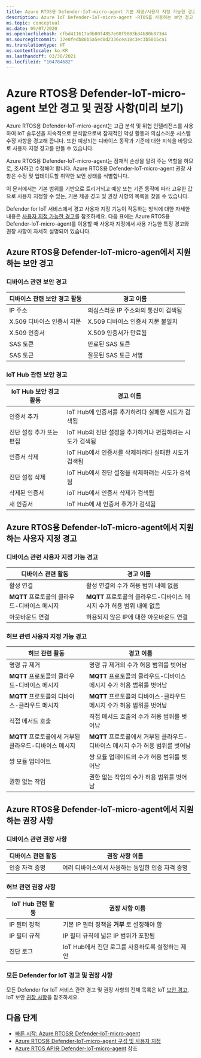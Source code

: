 ```yaml
---
title: Azure RTOS용 Defender-IoT-micro-agent 기본 제공/사용자 지정 가능한 경고 및 권장 사항
description: Azure IoT Defender-IoT-micro-agent -RTOS를 사용하는 보안 경고 및 권장 수정 사항에 대해 알아봅니다.
ms.topic: conceptual
ms.date: 09/07/2020
ms.openlocfilehash: cfbd411617a0b80f4857e08f9803b34b80b873d4
ms.sourcegitcommit: 32e0fedb80b5a5ed0d2336cea18c3ec3b5015ca1
ms.translationtype: HT
ms.contentlocale: ko-KR
ms.lasthandoff: 03/30/2021
ms.locfileid: "104784682"
---
```

# <a name="defender-iot-micro-agent-for-azure-rtos-security-alerts-and-recommendations-preview"></a>Azure RTOS용 Defender-IoT-micro-agent 보안 경고 및 권장 사항(미리 보기)

Azure RTOS용 Defender-IoT-micro-agent는 고급 분석 및 위협 인텔리전스를 사용하여 IoT 솔루션을 지속적으로 분석함으로써 잠재적인 악성 활동과 의심스러운 시스템 수정 사항을 경고해 줍니다. 또한 예상되는 디바이스 동작과 기준에 대한 지식을 바탕으로 사용자 지정 경고를 만들 수 있습니다.

Azure RTOS용 Defender-IoT-micro-agent는 잠재적 손상을 알려 주는 역할을 하므로, 조사하고 수정해야 합니다. Azure RTOS용 Defender-IoT-micro-agent 권장 사항은 수정 및 업데이트할 취약한 보안 상태를 식별합니다. 

이 문서에서는 기본 범위를 기반으로 트리거되고 예상 또는 기준 동작에 따라 고유한 값으로 사용자 지정할 수 있는, 기본 제공 경고 및 권장 사항의 목록을 찾을 수 있습니다. 

Defender for IoT 서비스에서 경고 사용자 지정 기능이 작동하는 방식에 대한 자세한 내용은 [사용자 지정 가능한 경고](concept-customizable-security-alerts.md)를 참조하세요. 다음 표에는 Azure RTOS용 Defender-IoT-micro-agent를 이용할 때 사용자 지정에서 사용 가능한 특정 경고와 권장 사항이 자세히 설명되어 있습니다. 

## <a name="defender-iot-micro-agent-for-azure-rtos-supported-security-alerts"></a>Azure RTOS용 Defender-IoT-micro-agen에서 지원하는 보안 경고

### <a name="device-related-security-alerts"></a>디바이스 관련 보안 경고

|디바이스 관련 보안 경고 활동  |경고 이름  |
|---------|---------|
|IP 주소| 의심스러운 IP 주소와의 통신이 검색됨|
|X.509 디바이스 인증서 지문|X.509 디바이스 인증서 지문 불일치|
|X.509 인증서| X.509 인증서가 만료됨|
|SAS 토큰| 만료된 SAS 토큰|
|SAS 토큰| 잘못된 SAS 토큰 서명|

### <a name="iot-hub-related-security-alerts"></a>IoT Hub 관련 보안 경고

|IoT Hub 보안 경고 활동  |경고 이름  |
|---------|---------|
|인증서 추가    |  IoT Hub에 인증서를 추가하려다 실패한 시도가 검색됨       |
|진단 설정 추가 또는 편집    | IoT Hub의 진단 설정을 추가하거나 편집하려는 시도가 검색됨      |
|인증서 삭제    |  IoT Hub에서 인증서를 삭제하려다 실패한 시도가 검색됨       |
|진단 설정 삭제    |  IoT Hub에서 진단 설정을 삭제하려는 시도가 검색됨      |
|삭제된 인증서    | IoT Hub에서 인증서 삭제가 검색됨        |
|새 인증서     |  IoT Hub에 새 인증서 추가가 검색됨       |

## <a name="defender-iot-micro-agent-for-azure-rtos-supported-customizable-alerts"></a>Azure RTOS용 Defender-IoT-micro-agent에서 지원하는 사용자 지정 경고

### <a name="device-related-customizable-alerts"></a>디바이스 관련 사용자 지정 가능 경고

|디바이스 관련 활동 |경고 이름  |
|---------|---------|
|활성 연결|활성 연결의 수가 허용 범위 내에 없음|
|**MQTT** 프로토콜의 클라우드-디바이스 메시지|**MQTT** 프로토콜의 클라우드-디바이스 메시지 수가 허용 범위 내에 없음|
|아웃바운드 연결| 허용되지 않은 IP에 대한 아웃바운드 연결|

### <a name="hub-related-customizable-alerts"></a>허브 관련 사용자 지정 가능 경고 

|허브 관련 활동  |경고 이름  |
|---------|---------|
|명령 큐 제거     |  명령 큐 제거의 수가 허용 범위를 벗어남       |
|**MQTT** 프로토콜의 클라우드-디바이스 메시지    |  **MQTT** 프로토콜의 클라우드-디바이스 메시지 수가 허용 범위를 벗어남       |
|**MQTT** 프로토콜의 디바이스-클라우드 메시지    | **MQTT** 프로토콜의 디바이스-클라우드 메시지 수가 허용 범위를 벗어남        |
|직접 메서드 호출     |  직접 메서드 호출의 수가 허용 범위를 벗어남       |
|**MQTT** 프로토콜에서 거부된 클라우드-디바이스 메시지     |   **MQTT** 프로토콜에서 거부된 클라우드-디바이스 메시지 수가 허용 범위를 벗어남      |
|쌍 모듈 업데이트     |  쌍 모듈 업데이트의 수가 허용 범위를 벗어남       |
|권한 없는 작업    |  권한 없는 작업의 수가 허용 범위를 벗어남       |

## <a name="defender-iot-micro-agent-for-azure-rtos-supported-recommendations"></a>Azure RTOS용 Defender-IoT-micro-agent에서 지원하는 권장 사항

### <a name="device-related-recommendations"></a>디바이스 관련 권장 사항

|디바이스 관련 활동  |권장 사항 이름 |
|---------|---------|
|인증 자격 증명    |  여러 디바이스에서 사용하는 동일한 인증 자격 증명       |

### <a name="hub-related-recommendations"></a>허브 관련 권장 사항

|IoT Hub 관련 활동  |권장 사항 이름 |
|---------|---------|
|IP 필터 정책   |  기본 IP 필터 정책을 **거부** 로 설정해야 함  |
|IP 필터 규칙| IP 필터 규칙에 넓은 IP 범위가 포함됨|
|진단 로그|IoT Hub에서 진단 로그를 사용하도록 설정하는 제안|

### <a name="all-defender-for-iot-alerts-and-recommendations"></a>모든 Defender for IoT 경고 및 권장 사항

모든 Defender for IoT 서비스 관련 경고 및 권장 사항의 전체 목록은 IoT [보안 경고](concept-security-alerts.md), IoT 보안 [권장 사항](concept-recommendations.md)을 참조하세요.

## <a name="next-steps"></a>다음 단계

- [빠른 시작: Azure RTOS용 Defender-IoT-micro-agent](quickstart-azure-rtos-security-module.md)
- [Azure RTOS용 Defender-IoT-micro-agent 구성 및 사용자 지정](how-to-azure-rtos-security-module.md)
- [Azure RTOS API용 Defender-IoT-micro-agent](azure-rtos-security-module-api.md) 참조